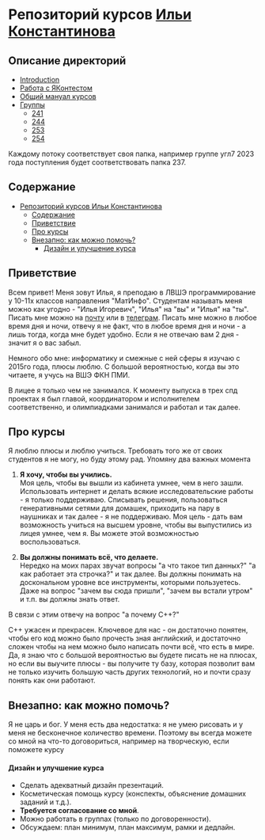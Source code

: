 # Репозиторий курсов [Ильи Константинова](https://t.me/iikonstantinov)

## Описание директорий
- [Introduction](/.)
- [Работа с ЯКонтестом](/YContest.md)
- [Общий мануал курсов](/manual.md)
- [Группы](/groups/)
  - [241](/groups/241)
  - [244](/groups/244)
  - [253](/groups/253)
  - [254](/groups/254)

Каждому потоку соответствует своя папка, например группе угл7 2023 года поступления будет соответствовать папка 237.

## Содержание
- [Репозиторий курсов Ильи Константинова](#репозиторий-курсов-ильи-константинова)
  - [Содержание](#содержание)
  - [Приветствие](#приветствие)
  - [Про курсы](#про-курсы)
  - [Внезапно: как можно помочь?](#внезапно-как-можно-помочь)
      - [Дизайн и улучшение курса](#дизайн-и-улучшение-курса)

## Приветствие

Всем привет! Меня зовут Илья, я преподаю в ЛВШЭ программирование у 10-11х классов направления "МатИнфо". Студентам называть меня можно как угодно - "Илья Игоревич", "Илья" на "вы" и "Илья" на "ты". Писать мне можно на [почту](mailto:iikonstantinov@edu.hse.ru) или в [телеграм](https://t.me/iikonstantinov). Писать мне можно в любое время дня и ночи, отвечу я не факт, что в любое время дня и ночи - а лишь тогда, когда мне будет удобно. Если я не отвечаю вам 2 дня - значит я о вас забыл.

Немного обо мне: информатику и смежные с ней сферы я изучаю с 2015го года, плюсы люблю. С большой вероятностью, когда вы это читаете, я учусь на ВШЭ ФКН ПМИ.

В лицее я только чем не занимался. К моменту выпуска в трех спд проектах я был главой, координатором и исполнителем соответственно, и олимпиадками занимался и работал и так далее.

## Про курсы

Я люблю плюсы и люблю учиться. Требовать того же от своих студентов я не могу, но буду этому рад. Упомяну два важных момента

1. **Я хочу, чтобы вы учились.**  
   Моя цель, чтобы вы вышли из кабинета умнее, чем в него зашли. Использовать интернет и делать всякие исследовательские работы - я только поддерживаю. Списывать решения, пользоваться генеративными сетями для домашек, приходить на пару в наушниках и так далее - я не поддерживаю. Моя цель - дать вам возможность учиться на высшем уровне, чтобы вы выпустились из лицея умнее, чем я. Вы можете этой возможностью воспользоваться.

2. **Вы должны понимать всё, что делаете.**  
   Нередко на моих парах звучат вопросы "а что такое тип данных?" "а как работает эта строчка?" и так далее. Вы должны понимать на доскональном уровне все инструменты, которыми пользуетесь. Даже на вопрос "зачем вы сюда пришли", "зачем вы встали утром" и т.п. вы должны знать ответ.

В связи с этим отвечу на вопрос "а почему C++?"

С++ ужасен и прекрасен. Ключевое для нас - он достаточно понятен, чтобы его код можно было прочесть зная английский, и достаточно сложен чтобы на нем можно было написать почти всё, что есть в мире. Да, я знаю что с большой вероятностью вы будете писать не на плюсах, но если вы выучите плюсы - вы получите ту базу, которая позволит вам не только изучить большую часть других технологий, но и почти сразу понять как они работают.

## Внезапно: как можно помочь?

Я не царь и бог. У меня есть два недостатка: я не умею рисовать и у меня не бесконечное количество времени. Поэтому вы всегда можете со мной на что-то договориться, например на творческую, если поможете курсу

#### Дизайн и улучшение курса
- Сделать адекватный дизайн презентаций.
- Косметическая помощь курсу (конспекты, объяснение домашних заданий и т.д.).
- **Требуется согласование со мной**.
- Можно работать в группах (только по договоренности).
- Обсуждаем: план минимум, план максимум, рамки и дедлайн.
